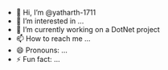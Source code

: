 - 👋 Hi, I’m @yatharth-1711
- 👀 I’m interested in ...
- 🌱 I’m currently working on a DotNet project    
- 📫 How to reach me ...
- 😄 Pronouns: ...
- ⚡ Fun fact: ...

<!---
yatharth-1711/yatharth-1711 is a ✨ special ✨ repository because its `README.md` (this file) appears on your GitHub profile.
You can click the Preview link to take a look at your changes.
--->
